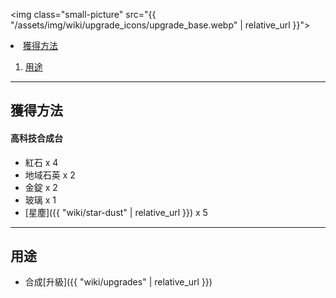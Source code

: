 <img class="small-picture" src="{{ "/assets/img/wiki/upgrade_icons/upgrade_base.webp" | relative_url }}">

<div class="article-content">
    <li><a href="#獲得方法">獲得方法</a></li>
<ol>
    <li><a href="#用途">用途</a></li>
</ol>
</div>

---

## 獲得方法

#### 高科技合成台

- 紅石 x 4  
- 地域石英 x 2  
- 金錠 x 2  
- 玻璃 x 1  
- [星塵]({{ "wiki/star-dust" | relative_url }}) x 5

---

## 用途

- 合成[升級]({{ "wiki/upgrades" | relative_url }})
